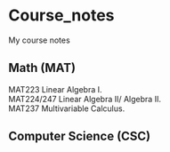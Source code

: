 # Course_notes
My course notes
## Math (MAT)
MAT223 Linear Algebra I.   
MAT224/247 Linear Algebra II/ Algebra II.   
MAT237 Multivariable Calculus.   
## Computer Science (CSC)
